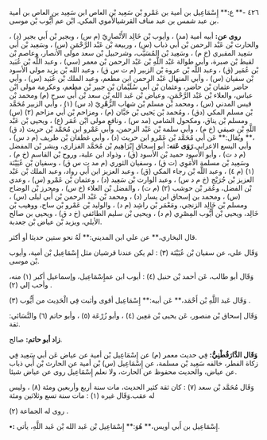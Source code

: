 ٤٢٦ -** ع:** إِسْمَاعِيل بن أمية بن عَمْرو بْن سَعِيد بْن العاص ابن سَعِيد بن العاص بن أمية بن عبد شمس بن عبد مناف القرشيالأموي المكي. ابْن عم أَيُّوب بْن موسى.

**روى عن:** أبيه أمية (مد) ، وأيوب بْن خَالِد الأَنْصارِيّ (م س) ، وبجير بْن أَبي بجير (د) ، والحارث بْن عَبْد الرحمن بْن أَبي ذباب (س) ، وربيعة بْن عَبْد الرَّحْمَنِ (س) ، وسَعِيد بْن أَبي سَعِيد المقبري (خ م) ، وسَعِيد بْن المُسَيَّب، وشرحبيل بْن سعد مولى الأنصار، وعاصم بْن لقيط بْن صبرة، وأبي طوالة عَبْد اللَّهِ بْن عَبْد الرحمن بْن معمر (سي) ، وعبد اللَّه بْن عُبَيد بْن عُمَير (ق) ، وعبد اللَّه بْن عروة بْن الزبير (م ت س ق) ، وعبد الله بْن يزيد مولى الأسود بْن سفيان (س) ، وأبي المنهال عَبْد الرحمن ابن مطعم، وعبد الملك بْن عُبَيد (س) ، وأبي حاضر عثمان بْن حاضر، وعثمان بْن أَبي سُلَيْمان بْن جبير بْن مطعم، وعكرمة مولى ابْن عباس، والعلاء بْن عَبْد الرَّحْمَنِ، وعياض بْن عَبد الله بْن سعد بْن أَبي سرح (م) ومحمد بْن قيس المدني (س) ، ومحمد بْن مسلم بْن شهاب الزُّهْرِيّ (د س) (١) ، وأبي الزبير مُحَمَّد بْن مسلم المكي (دق) ، ومُحمد بْن يَحيى بْن حَبَّان (م) ، ومزاحم بْن أَبي مزاحم (٢) (س) ومسلم بْن يناق، ومكحول الشامي (مد س) ، ونافع مولى ابْن عُمَر (ع) ، ويحيى بْن عَبْد اللَّهِ بْن صيفي (خ م) ، وأبي سلمة بْن عَبْد الرحمن، وأبي عَمْرو ابن مُحَمَّد بْن حريث (د ق) ،** ويُقال:** عَن أبي مُحَمَّد بْن عَمْرو ابن حريث (د) ، وأبي غطفان بْن طريف (م د س) ، وأبي اليسع الاعرابي.**رَوَى عَنه:** أبو إسحاق إِبْرَاهِيم بْن مُحَمَّد الفزاري، وبشر بْن المفضل (م د ت) ، وأبو الأسود حميد بْن الأسود (ق) ، وذواد ابن علبة، وروح بْن القاسم (خ م) ، وسَعِيد بْن مسلمة الأُمَوِي (ت ق) ، وسفيان الثوري (م مد ت س ق) ، وسفيان بْن عُيَيْنَة (١) (م ٤) ، وعبد اللَّه بْن رجاء المكي (ق) ، وعبد العزيز ابن أَبي رواد، وعبد الملك بْن عَبْد العزيز بْن جُرَيْج (خ م د س) ، وعبد الوارث بْن سَعِيد (د) ، وعثمان بْن عَمْرو (س) ، وعدي بْن الفضل، وعُمَر بْن حوشب (٢) (م ت) ، والفضل بْن العلاء (خ س) ، ومحرز بْن الوضاح (س) ، ومحمد بن إسحاق ابن يسار (د) ، ومحمد بْن عَبْد الرحمن بْن أَبي ليلى (س) ، ومسلم بْن خَالِد الزنجي، ومَعْمَر بْن راشِد (م د) ، والوليد بْن عَمْرو بْن ساج، ووهيب بْن خَالِد، ويحيى بْن أَيُّوب المِصْرِي (م د) ، ويحيى بْن سليم الطائفي (خ د ق) ، ويحيى بن صالح الأيلي، ويزيد بْن عياض بْن جعدبة.

قال البخاري،** عن علي ابن المديني:** لَهُ نحو ستين حديثا أو أكثر.

وَقَال علي، عن سفيان بْن عُيَيْنَة (٣) : لم يكن عندنا قرشيان مثل إِسْمَاعِيل بْن أمية، وأيوب بْن موسى.

وَقَال أبو طالب، عَن أحمد بْن حنبل (٤) : أيوب ابن عمإِسْمَاعِيل، وإسماعيل أكبر (١) منه، وأحب إلي (٢) .

وَقَال عَبد اللَّهِ بْن أَحْمَد،** عَن أبيه:** إِسْمَاعِيل أقوى وأثبت فِي الْحَدِيث من أَيُّوب (٣) .

وَقَال إسحاق بْن منصور، عَن يحيى بْن مَعِين (٤) ، وأبو زُرْعَة (٥) ، وأبو حاتم (٦) والنَّسَائي: ثقة.

**زاد أبو حاتم:** صالح.

**وَقَال الدَّارَقُطْنِيُّ:** فِي حديث معمر (م) عن إِسْمَاعِيل بْن أمية عن عياض عَن أبي سَعِيد فِي زكاة الفطر، خالفه سَعِيد بْن مسلمة، عن إِسْمَاعِيل (س) بْن أمية عن الحارث بْن أَبي ذباب عن عياض، والحديث محفوظ عن الحارث، ولا نعلم إِسْمَاعِيل روى عن عياض شيئا.

وَقَال مُحَمَّد بْن سعد (٧) : كان ثقة كثير الحديث، مات سنة أربع وأربعين ومئة (٨) ، وليس له عقب.وَقَال غيره (١) : مات سنة تسع وثلاثين ومئة

روى له الجماعة (٢) .

**•:** إِسْمَاعِيل بن أَبي أويس،** هُوَ:** إِسْمَاعِيل بْن عَبد الله بْن عَبد اللَّهِ، يأتي.